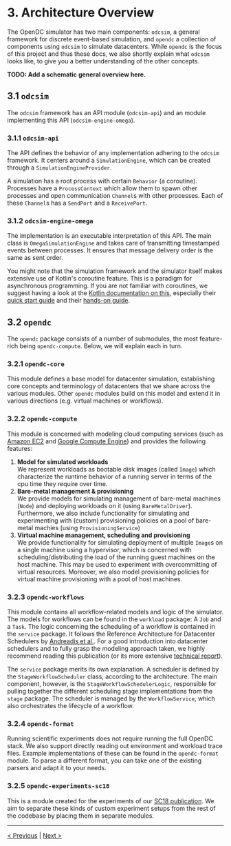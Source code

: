 # 3. Architecture Overview
The OpenDC simulator has two main components: `odcsim`, a general framework for discrete event-based simulation, and `opendc` a collection of components using `odcsim` to simulate datacenters. While `opendc` is the focus of this project and thus these docs, we also shortly explain what `odcsim` looks like, to give you a better understanding of the other concepts.

**TODO: Add a schematic general overview here.**

## 3.1 `odcsim`
The `odcsim` framework has an API module (`odcsim-api`) and an module implementing this API (`odcsim-engine-omega`). 

### 3.1.1 `odcsim-api`
The API defines the behavior of any implementation adhering to the `odcsim` framework. It centers around a `SimulationEngine`, which can be created through a `SimulationEngineProvider`.

A simulation has a root process with certain `Behavior` (a coroutine). Processes have a `ProcessContext` which allow them to spawn other processes and open communication `Channel`s with other processes. Each of these `Channel`s has a `SendPort` and a `ReceivePort`.

### 3.1.2 `odcsim-engine-omega`
The implementation is an executable interpretation of this API. The main class is `OmegaSimulationEngine` and takes care of transmitting timestamped events between processes. It ensures that message delivery order is the same as sent order. 

You might note that the simulation framework and the simulator itself makes extensive use of Kotlin's coroutine feature. This is a paradigm for asynchronous programming. If you are not familiar with coroutines, we suggest having a look at the [Kotlin documentation on this](https://kotlinlang.org/docs/reference/coroutines-overview.html), especially their [quick start guide](https://kotlinlang.org/docs/tutorials/coroutines/coroutines-basic-jvm.html) and their [hands-on guide](https://play.kotlinlang.org/hands-on/Introduction%20to%20Coroutines%20and%20Channels/01_Introduction).

## 3.2 `opendc`
The `opendc` package consists of a number of submodules, the most feature-rich being `opendc-compute`. Below, we will explain each in turn.

### 3.2.1 `opendc-core`
This module defines a base model for datacenter simulation, establishing core concepts and terminology of datacenters
that we share across the various modules. Other `opendc` modules build on this model and extend it in various directions (e.g. virtual machines or workflows).

### 3.2.2 `opendc-compute`
This module is concerned with modeling cloud computing services (such as [Amazon EC2](https://aws.amazon.com/ec2/) and [Google Compute Engine](https://cloud.google.com/compute)) and provides the following features:

1. **Model for simulated workloads**  
   We represent workloads as bootable disk images (called `Image`) which characterize the runtime behavior
   of a running server in terms of the cpu time they require over time.
2. **Bare-metal management & provisioning**  
   We provide models for simulating management of bare-metal machines (`Node`) and deploying workloads on it (using `BareMetalDriver`). 
   Furthermore, we also include functionality for simulating and experimenting with (custom) provisioning policies on a pool of bare-metal machies (using `ProvisioningService`)
3. **Virtual machine management, scheduling and provisioning**  
   We provide functionality for simulating deployment of multiple `Image`s on a single machine using a hypervisor, which
   is concerned with scheduling/distributing the load of the running guest machines on the host machine. This may be used to experiment with overcommitting of virtual resources.
   Moreover, we also model provisioning policies for virtual machine provisioning with a pool of host machines. 

### 3.2.3 `opendc-workflows`
This module contains all workflow-related models and logic of the simulator. The models for workflows can be found in the `workload` package: A `Job` and a `Task`. The logic concerning the scheduling of a workflow is contained in the `service` package. It follows the Reference Architecture for Datacenter Schedulers by [Andreadis et al.](https://dl.acm.org/doi/10.5555/3291656.3291706). For a good introduction into datacenter schedulers and to fully grasp the modeling approach taken, we highly recommend reading this publication (or its more extensive [technical report](https://arxiv.org/pdf/1808.04224.pdf)).

The `service` package merits its own explanation. A scheduler is defined by the `StageWorkflowScheduler` class, according to the architecture. The main component, however, is the `StageWorkflowSchedulerLogic`, responsible for pulling together the different scheduling stage implementations from the `stage` package. The scheduler is managed by the `WorkflowService`, which also orchestrates the lifecycle of a workflow.

### 3.2.4 `opendc-format`
Running scientific experiments does not require running the full OpenDC stack. We also support directly reading out environment and workload trace files. Example implementations of these can be found in the `opendc-format` module. To parse a different format, you can take one of the existing parsers and adapt it to your needs. 

### 3.2.5 `opendc-experiments-sc18`
This is a module created for the experiments of our [SC18 publication](https://dl.acm.org/doi/10.5555/3291656.3291706). We aim to separate these kinds of custom experiment setups from the rest of the codebase by placing them in separate modules.

---
[< Previous](setup.md) | [Next >](run.md)
